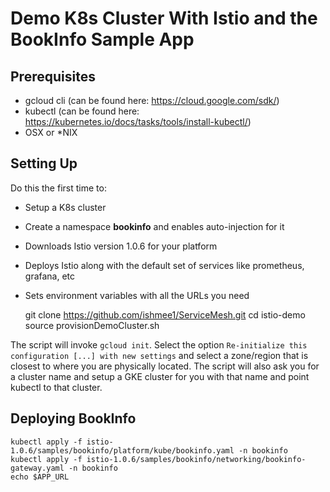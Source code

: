 # Demo K8s Cluster With Istio and the BookInfo Sample App

## Prerequisites

 - gcloud cli (can be found here: https://cloud.google.com/sdk/)
 - kubectl (can be found here: https://kubernetes.io/docs/tasks/tools/install-kubectl/)
 - OSX or *NIX 

  
  ## Setting Up
  
  Do this the first time to:
  

 - Setup a K8s cluster
 - Create a namespace **bookinfo** and enables auto-injection for it
 - Downloads Istio version 1.0.6 for your platform
 - Deploys Istio along with the default set of services like prometheus, grafana, etc
 - Sets environment variables with all the URLs you need  
   

     git clone https://github.com/ishmee1/ServiceMesh.git
     cd istio-demo
     source provisionDemoCluster.sh

 The script will invoke `gcloud init`. Select the option `Re-initialize this configuration [...] with new settings` and select a zone/region that is closest to where you are physically located.
 The script will also ask you for a cluster name and setup a GKE cluster for you with that name and point kubectl to that cluster. 

## Deploying BookInfo

 

    kubectl apply -f istio-1.0.6/samples/bookinfo/platform/kube/bookinfo.yaml -n bookinfo
    kubectl apply -f istio-1.0.6/samples/bookinfo/networking/bookinfo-gateway.yaml -n bookinfo
    echo $APP_URL


 